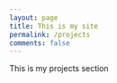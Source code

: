 ```yaml
---
layout: page
title: This is my site
permalink: /projects
comments: false
---
```

This is my projects section
